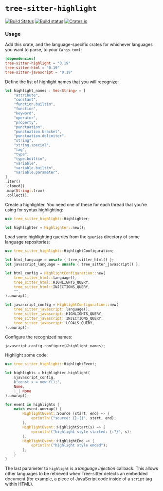 # `tree-sitter-highlight`

[![Build Status](https://travis-ci.org/tree-sitter/tree-sitter.svg?branch=master)](https://travis-ci.org/tree-sitter/tree-sitter)
[![Build status](https://ci.appveyor.com/api/projects/status/vtmbd6i92e97l55w/branch/master?svg=true)](https://ci.appveyor.com/project/maxbrunsfeld/tree-sitter/branch/master)
[![Crates.io](https://img.shields.io/crates/v/tree-sitter-highlight.svg)](https://crates.io/crates/tree-sitter-highlight)

### Usage

Add this crate, and the language-specific crates for whichever languages you want to parse, to your `Cargo.toml`:

```toml
[dependencies]
tree-sitter-highlight = "0.19"
tree-sitter-html = "0.19"
tree-sitter-javascript = "0.19"
```

Define the list of highlight names that you will recognize:

```rust
let highlight_names : Vec<String> = [
    "attribute",
    "constant",
    "function.builtin",
    "function",
    "keyword",
    "operator",
    "property",
    "punctuation",
    "punctuation.bracket",
    "punctuation.delimiter",
    "string",
    "string.special",
    "tag",
    "type",
    "type.builtin",
    "variable",
    "variable.builtin",
    "variable.parameter",
]
.iter()
.cloned()
.map(String::from)
.collect();
```

Create a highlighter. You need one of these for each thread that you're using for syntax highlighting:

```rust
use tree_sitter_highlight::Highlighter;

let highlighter = Highlighter::new();
```

Load some highlighting queries from the `queries` directory of some language repositories:

```rust
use tree_sitter_highlight::HighlightConfiguration;

let html_language = unsafe { tree_sitter_html() };
let javascript_language = unsafe { tree_sitter_javascript() };

let html_config = HighlightConfiguration::new(
    tree_sitter_html::language(),
    tree_sitter_html::HIGHLIGHTS_QUERY,
    tree_sitter_html::INJECTIONS_QUERY,
    "",
).unwrap();

let javascript_config = HighlightConfiguration::new(
    tree_sitter_javascript::language(),
    tree_sitter_javascript::HIGHLIGHTS_QUERY,
    tree_sitter_javascript::INJECTIONS_QUERY,
    tree_sitter_javascript::LCOALS_QUERY,
).unwrap();
```

Configure the recognized names:

```rust
javascript_config.configure(&highlight_names);
```

Highlight some code:

```rust
use tree_sitter_highlight::HighlightEvent;

let highlights = highlighter.highlight(
    &javascript_config,
    b"const x = new Y();",
    None,
    |_| None
).unwrap();

for event in highlights {
    match event.unwrap() {
        HighlightEvent::Source {start, end} => {
            eprintln!("source: {}-{}", start, end);
        },
        HighlightEvent::HighlightStart(s) => {
            eprintln!("highlight style started: {:?}", s);
        },
        HighlightEvent::HighlightEnd => {
            eprintln!("highlight style ended");
        },
    }
}
```

The last parameter to `highlight` is a *language injection* callback. This allows other languages to be retrieved when Tree-sitter detects an embedded document (for example, a piece of JavaScript code inside of a `script` tag within HTML).
